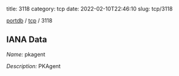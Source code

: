 title: 3118
category: tcp
date: 2022-02-10T22:46:10
slug: tcp/3118

[portdb](/) / [tcp](/category/tcp.html) / 3118


## IANA Data

_Name:_ pkagent

_Description:_ PKAgent

